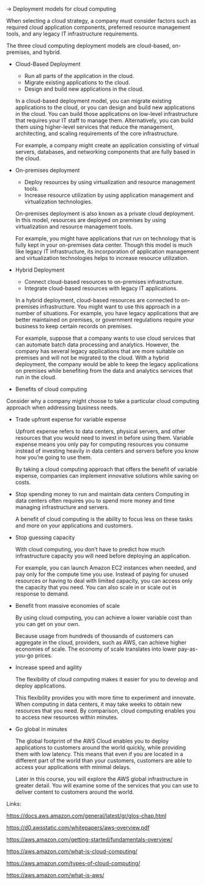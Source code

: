 -> Deployment models for cloud computing

When selecting a cloud strategy, a company must consider factors such as required cloud application components, preferred resource management tools, and any legacy IT infrastructure requirements.

The three cloud computing deployment models are cloud-based, on-premises, and hybrid.

- Cloud-Based Deployment
    
    - Run all parts of the application in the cloud.
    - Migrate existing applications to the cloud.
    - Design and build new applications in the cloud.
    
    In a cloud-based deployment model, you can migrate existing applications to the cloud, or you can design and build new applications in the cloud. You can build those applications on low-level infrastructure that requires your IT staff to manage them. Alternatively, you can build them using higher-level services that reduce the management, architecting, and scaling requirements of the core infrastructure.

    For example, a company might create an application consisting of virtual servers, databases, and networking components that are fully based in the cloud.

- On-premises deployment
    
    - Deploy resources by using virtualization and resource management tools.
    - Increase resource utilization by using application management and virtualization technologies.
    
    On-premises deployment is also known as a private cloud deployment. In this model, resources are deployed on premises by using virtualization and resource management tools.

    For example, you might have applications that run on technology that is fully kept in your on-premises data center. Though this model is much like legacy IT infrastructure, its incorporation of application management and virtualization technologies helps to increase resource utilization.

- Hybrid Deployment
    
    - Connect cloud-based resources to on-premises infrastructure.
    - Integrate cloud-based resources with legacy IT applications.
    
    In a hybrid deployment, cloud-based resources are connected to on-premises infrastructure. You might want to use this approach in a number of situations. For example, you have legacy applications that are better maintained on premises, or government regulations require your business to keep certain records on premises.

    For example, suppose that a company wants to use cloud services that can automate batch data processing and analytics. However, the company has several legacy applications that are more suitable on premises and will not be migrated to the cloud. With a hybrid deployment, the company would be able to keep the legacy applications on premises while benefiting from the data and analytics services that run in the cloud.


- Benefits of cloud computing

Consider why a company might choose to take a particular cloud computing approach when addressing business needs.

- Trade upfront expense for variable expense

    Upfront expense refers to data centers, physical servers, and other resources that you would need to invest in before using them. Variable expense means you only pay for computing resources you consume instead of investing heavily in data centers and servers before you know how you’re going to use them.

    By taking a cloud computing approach that offers the benefit of variable expense, companies can implement innovative solutions while saving on costs.

- Stop spending money to run and maintain data centers
    Computing in data centers often requires you to spend more money and time managing infrastructure and servers. 

    A benefit of cloud computing is the ability to focus less on these tasks and more on your applications and customers.

- Stop guessing capacity

    With cloud computing, you don’t have to predict how much infrastructure capacity you will need before deploying an application. 

    For example, you can launch Amazon EC2 instances when needed, and pay only for the compute time you use. Instead of paying for unused resources or having to deal with limited capacity, you can access only the capacity that you need. You can also scale in or scale out in response to demand.

- Benefit from massive economies of scale
    
    By using cloud computing, you can achieve a lower variable cost than you can get on your own.

    Because usage from hundreds of thousands of customers can aggregate in the cloud, providers, such as AWS, can achieve higher economies of scale. The economy of scale translates into lower pay-as-you-go prices.

- Increase speed and agility

    The flexibility of cloud computing makes it easier for you to develop and deploy applications.

    This flexibility provides you with more time to experiment and innovate. When computing in data centers, it may take weeks to obtain new resources that you need. By comparison, cloud computing enables you to access new resources within minutes.

- Go global in minutes

    The global footprint of the AWS Cloud enables you to deploy applications to customers around the world quickly, while providing them with low latency. This means that even if you are located in a different part of the world than your customers, customers are able to access your applications with minimal delays. 

    Later in this course, you will explore the AWS global infrastructure in greater detail. You will examine some of the services that you can use to deliver content to customers around the world.


Links:

https://docs.aws.amazon.com/general/latest/gr/glos-chap.html

https://d0.awsstatic.com/whitepapers/aws-overview.pdf

https://aws.amazon.com/getting-started/fundamentals-overview/

https://aws.amazon.com/what-is-cloud-computing/

https://aws.amazon.com/types-of-cloud-computing/

https://aws.amazon.com/what-is-aws/
